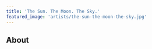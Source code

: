 ```yaml
---
title: 'The Sun. The Moon. The Sky.'
featured_image: 'artists/the-sun-the-moon-the-sky.jpg'
---
```


## About


